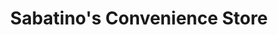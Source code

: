 ---
title: "Sabatino's Convenience Store"
url: /richmond/sabatinos-convenience-store/
shop: Lebensmittel
---